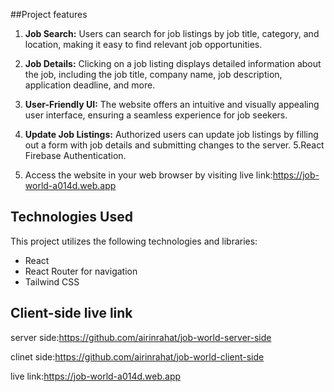 ##Project features

1. **Job Search:** Users can search for job listings by job title, category, and location, making it easy to find relevant job opportunities.

2. **Job Details:** Clicking on a job listing displays detailed information about the job, including the job title, company name, job description, application deadline, and more.

3. **User-Friendly UI:** The website offers an intuitive and visually appealing user interface, ensuring a seamless experience for job seekers.

4. **Update Job Listings:** Authorized users can update job listings by filling out a form with job details and submitting changes to the server.
   5.React Firebase Authentication.
5. Access the website in your web browser by visiting
   live link:https://job-world-a014d.web.app

## Technologies Used

This project utilizes the following technologies and libraries:

- React
- React Router for navigation
- Tailwind CSS

## Client-side live link

server side:https://github.com/airinrahat/job-world-server-side<br/>

<!-- server side:https://github.com/Porgramming-Hero-web-course/b8a11-server-side-airinrahat<br/> -->

clinet side:https://github.com/airinrahat/job-world-client-side<br/>

<!-- clinet side:https://github.com/Porgramming-Hero-web-course/b8a11-client-side-airinrahat<br/> -->

live link:https://job-world-a014d.web.app
